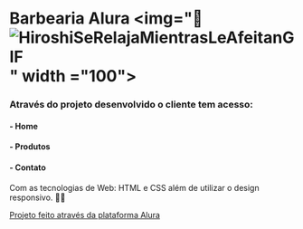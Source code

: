 # Barbearia Alura <img="💈![HiroshiSeRelajaMientrasLeAfeitanGIF](https://user-images.githubusercontent.com/95951195/161469689-187847ca-1197-4411-874b-ddd4a2e50229.gif)" width ="100">

### Através do projeto desenvolvido o cliente tem acesso:  
  #### - Home
  #### - Produtos
  #### - Contato

Com as tecnologias de Web: HTML e CSS além de utilizar o design responsivo. 🚀🚀

<a href="https://www.alura.com.br/"> Projeto feito através da plataforma Alura 
  
